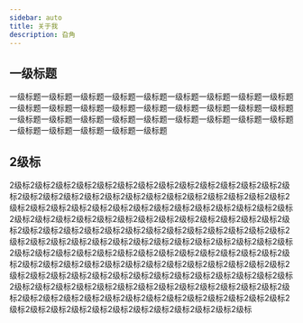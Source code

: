 ```yaml
---
sidebar: auto
title: 关于我
description: 旮角
---
```

## 一级标题
一级标题一级标题一级标题一级标题一级标题一级标题一级标题一级标题一级标题一级标题一级标题一级标题一级标题一级标题一级标题一级标题一级标题一级标题一级标题一级标题一级标题一级标题一级标题一级标题一级标题一级标题一级标题一级标题一级标题一级标题一级标题一级标题
## 2级标
2级标2级标2级标2级标2级标2级标2级标2级标2级标2级标2级标2级标2级标2级标2级标2级标2级标2级标2级标2级标2级标2级标2级标2级标2级标2级标2级标2级标2级标2级标2级标2级标2级标2级标2级标2级标2级标2级标2级标2级标2级标2级标2级标2级标2级标2级标2级标2级标2级标2级标2级标2级标2级标2级标2级标2级标2级标2级标2级标2级标2级标2级标2级标2级标2级标2级标2级标2级标2级标2级标2级标2级标2级标2级标2级标2级标2级标2级标2级标2级标2级标2级标2级标2级标2级标2级标2级标2级标2级标2级标2级标2级标2级标2级标2级标2级标2级标2级标2级标2级标2级标2级标2级标2级标2级标2级标2级标2级标2级标2级标2级标2级标2级标2级标2级标2级标2级标2级标2级标2级标2级标2级标2级标2级标2级标2级标2级标2级标2级标2级标2级标2级标2级标2级标2级标2级标2级标2级标2级标2级标2级标2级标2级标2级标2级标2级标2级标2级标2级标2级标2级标2级标2级标2级标2级标2级标2级标2级标2级标2级标2级标2级标